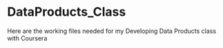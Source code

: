 # DataProducts_Class
Here are the working files needed for my Developing Data Products class with Coursera
